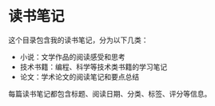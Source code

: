 # 读书笔记

这个目录包含我的读书笔记，分为以下几类：

- 小说：文学作品的阅读感受和思考
- 技术书籍：编程、科学等技术类书籍的学习笔记
- 论文：学术论文的阅读笔记和要点总结

每篇读书笔记都包含标题、阅读日期、分类、标签、评分等信息。